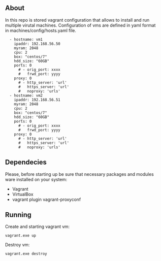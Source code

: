 ## About

In this repo is stored vagrant configuration that allows to install and run multiple virutal machines. Configuration of vms are defined in yaml format in machines/config/hosts.yaml file. 

````
  - hostname: vm1
    ipaddr: 192.168.56.50
    myram: 2048
    cpu: 2
    box: "centos/7"
    hdd_size: "60GB"
    ports: 0
      # - orig_port: xxxx
      #   frwd_port: yyyy
    proxy: 0
      # - http_server: 'url'
      #   https_server: 'url'
      #   noproxy: 'urls'
  - hostname: vm2
    ipaddr: 192.168.56.51
    myram: 2048
    cpu: 2
    box: "centos/7"
    hdd_size: "60GB"
    ports: 0
      # - orig_port: xxxx
      #   frwd_port: yyyy
    proxy: 0
      # - http_server: 'url'
      #   https_server: 'url'
      #   noproxy: 'urls'
````

## Dependecies
Please, before starting up be sure that necessary packages and modules ware installed on your system:
- Vagrant
- VirtualBox
- vagrant plugin vagrant-proxyconf


## Running

Create and starting vagrant vm:
````
vagrant.exe up
````

Destroy vm:
````
vagrant.exe destroy
````